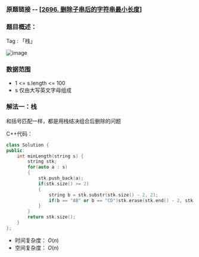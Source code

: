 ### 原题链接 -- [[2696. 删除子串后的字符串最小长度](https://leetcode.cn/problems/lexicographically-smallest-palindrome/)]

### 题目概述：
Tag : 「栈」

![image](https://github.com/na2co3hk/Alogrithm/assets/99656524/f7a562a0-dc88-444b-8418-e1a492aea5ae)

### 数据范围
* 1 <= s.length <= 100
* s 仅由大写英文字母组成

### 解法一：栈
和括号匹配一样，都是用栈结决组合后删除的问题


C++代码：
```cpp
class Solution {
public:
    int minLength(string s) {
        string stk;
        for(auto a : s)
        {
            stk.push_back(a);
            if(stk.size() >= 2)
            {
                string b = stk.substr(stk.size() - 2, 2);
                if(b == "AB" or b == "CD")stk.erase(stk.end() - 2, stk.end());  
            }
        }
        return stk.size();
    }
};
```
* 时间复杂度： $O(n)$
* 空间复杂度： $O(n)$ 
